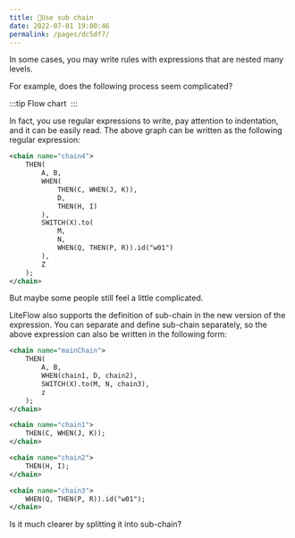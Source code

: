 ```yaml
---
title: 🍁Use sub chain
date: 2022-07-01 19:00:46
permalink: /pages/dc5df7/
---
```


In some cases, you may write rules with expressions that are nested many levels.

For example, does the following process seem complicated?

:::tip Flow chart
<img :src="$withBase('/img/flow_example/e8.svg')" style="zoom: 80%" class="no-zoom">
:::

In fact, you use regular expressions to write, pay attention to indentation, and it can be easily read. The above graph can be written as the following regular expression:

```xml
<chain name="chain4">
    THEN(
        A, B,
        WHEN(
            THEN(C, WHEN(J, K)),
            D,
            THEN(H, I)
        ),
        SWITCH(X).to(
            M,
            N,
            WHEN(Q, THEN(P, R)).id("w01")
        ),
        Z
    );
</chain>
```



But maybe some people still feel a little complicated.



LiteFlow also supports the definition of sub-chain in the new version of the expression. You can separate and define sub-chain separately, so the above expression can also be written in the following form:

```xml
<chain name="mainChain">
    THEN(
    	A, B,
    	WHEN(chain1, D, chain2),
    	SWITCH(X).to(M, N, chain3),
    	z
    );
</chain>

<chain name="chain1">
  	THEN(C, WHEN(J, K));
</chain>

<chain name="chain2">
  	THEN(H, I);
</chain>

<chain name="chain3">
  	WHEN(Q, THEN(P, R)).id("w01");
</chain>
```



Is it much clearer by splitting it into sub-chain?
